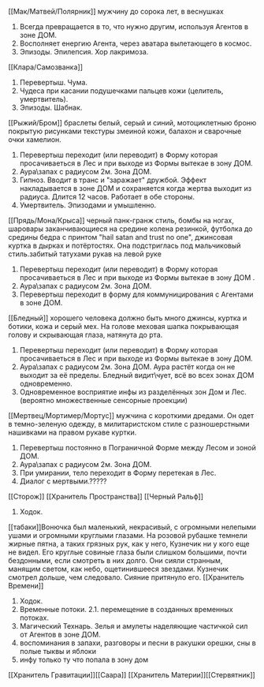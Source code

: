 [[Мак/Матвей/Полярник]] мужчину до сорока лет, в веснушках 
1. Всегда превращается в то, что нужно другим, используя Агентов в зоне ДОМ.
2. Восполняет енергию Агента, через аватара вылетающего в космос.
3. Эпизоды. Эпилепсия. Хор лакримоза.

[[Клара/Самозванка]]
1. Перевертыш. Чума.
2. Чудеса при касании подушечками пальцев кожи (целитель, умертвитель).
3. Эпизоды. Шабнак.

[[Рыжий/Бром]] браслеты белый, серый и синий, мотоциклетныю броню покрытую рисунками текстуры змеиной кожи, балахон и сварочные очки хамелион.
1. Перевертыш переходит (или переводит) в Форму которая просачиваеться в Лес и при выходе из Формы вытекае в зону ДОМ.
2. Аура\запах с радиусом 2м. Зона ДОМ.
3. Гипноз. Вводит в транс и "заражает" дружбой. Эффект накладывается в зоне ДОМ и сохраняется когда жертва выходит из радиуса. Длится 12 часов. Работает в обе стороны.
4. Умертвитель. Эпизодами и умышленно.

[[Прядь/Мона/Крыса]] черный панк-гранж стиль, бомбы на ногах, шаровары заканчивающиеся на средине колена резинкой, футболка до средины бедра с принтом "hail satan and trust no one", джинсовая куртка в дырках и потёртостях. Она подстриглась под мальчиковый стиль.забитый татухами рукав на левой руке
1. Перевертыш переходит (или переводит) в Форму которая просачиваеться в Лес и при выходе из Формы вытекае в зону ДОМ .
2. Аура\запах с радиусом 2м. Зона ДОМ.
3. Перевертыш переходит в форму для коммуницирования с Агентами в зоне ДОМ.

[[Бледный]] хорошего человека должно быть много джинсы, куртка и ботики, кожа и серый мех. На голове меховая шапка покрывающая голову и скрывающая глаза, натянута до рта.
1. Перевертыш переходит (или переводит) в Форму которая просачиваеться в Лес и при выходе из Формы вытекае в зону ДОМ.
2. Аура\запах с радиусом 2м. Зона ДОМ. Аура растёт когда он не выходит за её пределы. Бледный видит\чует, всё во всех зонах ДОМ одновременно.
3. Одновременное восприятие инфы из разделённых зон Дом и Лес. (вероятно множественные сенсорные проекции)

[[Мертвец/Мортимер/Мортус]] 
мужчина с короткими дредами. Он одет в темно-зеленую одежду, в милитаристском стиле с разношерстными нашивками на правом рукаве куртки.
1. Перевертыш постоянно в Пограничной Форме между Лесом и зоной ДОМ.
2. Аура\запах с радиусом 2м. Зона ДОМ.
3. При умирании, тело переходит в Форму перетекая в Лес.
4. Диалог с мертвыми.?????

[[Сторож]] [[Хранитель Пространства]] [[Черный Ральф]]
1. Ходок.

[[табаки]]Вонючка был маленький, некрасивый, с огромными нелепыми ушами и огромными круглыми глазами. На розовой рубашке темнели жирные пятна, а таких грязных рук, как у него, Кузнечик ни у кого еще не видел.
Его круглые совиные глаза были слишком большими, почти бездонными, если смотреть в них долго. Они сияли странным, манящим светом, как небо, ощетинившееся звездами. Кузнечик смотрел дольше, чем следовало. Сияние притянуло его.
[[Хранитель Времени]]
1. Ходок.
2. Временные потоки.
2.1. перемещение в созданных временных потоках.
3. Магический Технарь. Зелья и амулеты наделяющие частичкой сил от Агентов в зоне ДОМ.
2. воспоминания в запахи, разговоры и песни в ракушки орешки, сны в полые тыквы и яблоки
3. инфу только ту что попала в зону дом

[[Хранитель Гравитации]][[Саара]]
[[Хранитель Материи]][[Стервятник]]